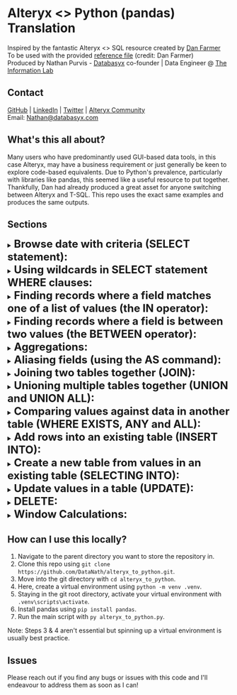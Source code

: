 <h1>Alteryx <> Python (pandas) Translation</h1>

Inspired by the fantastic Alteryx <> SQL resource created by [Dan Farmer](https://www.linkedin.com/in/danjfarmer/)  
To be used with the provided [reference file](https://github.com/DataNath/alteryx_to_python/blob/main/alteryx_to_python.py) (credit: Dan Farmer)  
Produced by Nathan Purvis - [Databasyx](https://www.databasyx.com/) co-founder | Data Engineer @ [The Information Lab](https://www.theinformationlab.co.uk/)

<h2>Contact</h2>

[GitHub](https://github.com/DataNath) | [LinkedIn](https://www.linkedin.com/in/nathan-purvis/) | [Twitter](https://x.com/DataNath) | [Alteryx Community](https://community.alteryx.com/t5/user/viewprofilepage/user-id/307299)  
Email: Nathan@databasyx.com

<h2>What's this all about?</h2>

Many users who have predominantly used GUI-based data tools, in this case Alteryx, may have a business requirement or just generally be keen to explore code-based equivalents. Due to Python's prevalence, particularly with libraries like pandas, this seemed like a useful resource to put together. Thankfully, Dan had already produced a great asset for anyone switching between Alteryx and T-SQL. This repo uses the exact same examples and produces the same outputs.

<h2>Sections</h2>

<details>
<summary><strong style="font-size: 24px;";>Browse date with criteria (SELECT statement):</strong></summary>  

>
![Examples 1-4](.docs/1_1.png)

```python
# Browse all the data in the table

sales_data = "data/SalesData.csv"

df = pd.read_csv(sales_data)

print(df)

# Browse the [Order] and [Sales] fields in the table

df1 = df[["Order", "Sales"]]

print(df1)

# Browse the [Order] and [Sales] fields in the table, and sort by [Sales] descending

df2 = df[["Order", "Sales"]].sort_values(by="Sales", ascending=False)

print(df2)

# Browse the top 2 rows of the [Order] and [Customer] fields in the table, sorted by [Sales] descending

df3 = df.sort_values(by="Sales", ascending=False).head(2)[["Order", "Customer"]]

print(df3)
```

![Examples 5-9](.docs/1_2.png)

```python
# Browse the unique [Item] values in the table

sales_data_1 = "data/SalesData1.csv"

df = pd.read_csv(sales_data_1)

df4 = df[["Item"]].drop_duplicates()

print(df4)

# Browse the unique combinations of [Item] and [Customer] values in the table

df5 = df[["Item", "Customer"]].drop_duplicates()

print(df5)

# Browse all fields in rows where [Order] = 3

df6 = df[df["Order"] == 3]

print(df6)

# Browse all fields in rows where [Item] = 'pencil' AND [Sales] > 50

df7 = df[(df["Item"] == "Pencil") & (df["Sales"] > 50)]

print(df7)

# Browse all fields in rows where [Item] = 'Apple' OR [Customer] = 'Alison Angler'

df8 = df[(df["Item"] == "Apple") | (df["Customer"] == "Alison Angler")]

print(df8)
```

</details>

<details>
<summary><strong style="font-size: 24px;";>Using wildcards in SELECT statement WHERE clauses:</strong></summary>

>
![Examples 10-11](.docs/2.png)

```python
# Browse all rows where the [Customer] field contains 'Pu'

df9 = df[df["Customer"].str.contains("Pu")]

print(df9)

# Browse all rows where the [Item] field begins with 'App'

df10 = df[df["Item"].str.startswith("App")]

print(df10)
```

</details>

<details>
<summary><strong style="font-size: 24px;";>Finding records where a field matches one of a list of values (the IN operator):</strong></summary>

>
![Examples 12-14](.docs/3.png)

```python
# Browse all rows where the [Item] field is 'Pencil', 'Apple' or 'Orange'

df11 = df[df["Item"].isin(["Pencil", "Apple", "Orange"])]

print(df11)

# Browse all rows where the [Item] field is not 'Pencil' or 'Apple'

df12 = df[~df["Item"].isin(["Pencil", "Apple"])]

print(df12)

# Browse all rows where the [Item] field matches any values in a given field in another table

stock_data = "data/StockData.csv"

df13 = pd.read_csv(stock_data).drop_duplicates()

df14 = pd.merge(
    left=df, right=df13, how="inner", left_on="Item", right_on="ItemName"
).drop(columns="ItemName")

print(df14)
```

</details>

<details>
<summary><strong style="font-size: 24px;";>Finding records where a field is between two values (the BETWEEN operator):</strong></summary>

>
![Examples 15-16](.docs/4.png)

```python
# Browse all rows where the [Sales] field is >= 70 and <= 90

df15 = df[df["Sales"].between(70, 90, inclusive="both")]

print(df15)

# Browse all rows where the [Customer] field is alphabetically between 'Carson Cabbage' and 'Ronald Roadwork'

df16 = df[
    df["Customer"].between("Carson Cabbage", "Ronald Roadwork", inclusive="neither")
]

print(df16)
```

</details>

<details>
<summary><strong style="font-size: 24px;";>Aggregations:</strong></summary>

>
![Examples 17-22](.docs/5_1.png)

```python
# Browse the minimum [Sales] value in the table

df = pd.read_csv(sales_data)

df17 = pd.DataFrame([{"Min_Sales": min(df["Sales"])}])

print(df17)

# Browse the minimum [Order] value and maximum [Customer] value in the table

df18 = pd.DataFrame(
    [{"Min_Order": min(df["Order"]), "Max_Customer": max(df["Customer"])}]
)

print(df18)

# Browse the count of rows in the table

df = pd.read_csv(sales_data_1)

df19 = pd.DataFrame([{"Count": len(df)}])

print(df19)

# Browse the count of unique [Item] values in the table

df20 = pd.DataFrame([{"CountDistinct_Item": len(df["Item"].unique())}])

print(df20)

# Browse the average and sum of the [Sales] values in the table

df21 = pd.DataFrame([{"Avg_Sales": df["Sales"].mean(), "Sum_Sales": df["Sales"].sum()}])

print(df21)
```

![Examples 23-27](.docs/5_2.png)

```python
# Browse the sum of [Sales] values by [Customer]

df22 = df.groupby("Customer")["Sales"].sum().reset_index(name="TotalSales")

print(df22)

# Browse the count of rows for each [Customer], in descending order

df23 = (
    df.groupby("Customer")
    .size()
    .reset_index(name="Count")
    .sort_values(by="Count", ascending=False)
)

print(df23)

# Browse the count of rows for each [Customer] and [Item] combinations, in descending order

df24 = (
    df.groupby(["Customer", "Item"])
    .size()
    .reset_index(name="Count")
    .sort_values(by="Count", ascending=False)
)

print(df24)

# Browse the [Customers] that have at least 2 rows where [Sales] is less than 80

df25 = df[df["Sales"] < 80].groupby("Customer").size().reset_index(name="Count")
df25 = df25[df25["Count"] > 1]

print(df25)

# Browse the [Customers] and their total [Sales] where the [Customer] has only one row of data, which was less than 80. Sort by their total [Sales], descending

df26 = (
    df[df["Sales"] < 80]
    .groupby("Customer")
    .agg({"Order": "size", "Sales": "sum"})
    .rename(columns={"Order": "Count"})
)
df26 = df26[df26["Count"] == 1]

print(df26)
```

</details>

<details>
<summary><strong style="font-size: 24px;";>Aliasing fields (using the AS command):</strong></summary>

>
![Examples 28-31](.docs/6.png)

```python
# Browse all 4 fields in the data, aliasing [Order] as 'OID' and [Item] as 'Product'

df = pd.read_csv(sales_data)

df27 = df.rename(columns={"Order": "OID", "Item": "Product"})

print(df27)

# Browse the minimum [Order] value in the table, aliasing as [SmallestOrder]

df28 = pd.DataFrame([{"SmallestOrder": min(df["Order"])}])

print(df28)

# Browse the [Order] value and [Sales] - 20 values in the table, aliasing [Sales] - 20 as [NewSales]

df29 = df
df29["NewSales"] = df29["Sales"] - 20
df29 = df29[["Order", "NewSales"]]

print(df29)

# Aliasing tables isn't too relevant/doesn't have a direct equivalent in pandas. You can, however, assign your dataframe to a new, shorter variable.
# E.g. SalesData = pd.read_csv(sales_data), then s = SalesData and just use 's' from then. I've been using 'df' in this document (fairly common to see).
```

</details>

<details>
<summary><strong style="font-size: 24px;";>Joining two tables together (JOIN):</strong></summary>

>
![Examples 32-34](.docs/7_1.png)

```python
# Join two tables on a key where only the matching rows are returned (INNER JOIN)

df = pd.read_csv(sales_data_1)

stock_data_1 = "data/StockData1.csv"

df30 = pd.read_csv(stock_data_1)
df31 = pd.merge(left=df, right=df30, how="inner", left_on="Item", right_on="StockName")

print(df31)

# Join two tables on a key where matched rows, plus all unmatched rows from the SalesData table are returned (LEFT JOIN)

df32 = pd.merge(left=df, right=df30, how="left", left_on="Item", right_on="StockName")

print(df32)

# Join two tables on akey where matched rows, plus all unmatched rows from the StockData table are returned (RIGHT JOIN)

df33 = pd.merge(left=df, right=df30, how="right", left_on="Item", right_on="StockName")

print(df33)
```

![Examples 35-37](.docs/7_2.png)

```python
# Join two tables on a key where matched rows, plus all unmatched rows from both tables are returned (FULL OUTER JOIN)

df34 = pd.merge(left=df, right=df30, how="outer", left_on="Item", right_on="StockName")

print(df34)

# Join two tables on multiple keys where only the matching rows are returned (INNER JOIN)

sales_data_2 = "data/SalesData2.csv"
stock_data_2 = "data/StockData2.csv"

df35 = pd.read_csv(sales_data_2)
df36 = pd.read_csv(stock_data_2)

df37 = pd.merge(
    left=df35,
    right=df36,
    how="inner",
    left_on=["Item", "Priority"],
    right_on=["StockName", "Priority"],
)

print(df37)

# Browse individual fields from two tables using aliases, joined on a key

df38 = pd.merge(left=df, right=df30, left_on="Item", right_on="StockName")[
    ["Order", "Item", "StockPrice"]
]

print(df38)
```

</details>

<details>
<summary><strong style="font-size: 24px;";>Unioning multiple tables together (UNION and UNION ALL):</strong></summary>

>
![Examples 38-40](.docs/8.png)

```python
# Union the [Item] field from two tables

sales_data_3 = "data/SalesData3.csv"
sales_data_4 = "data/SalesData4.csv"

df39 = pd.read_csv(sales_data_3)
df40 = pd.read_csv(sales_data_4)

df41 = pd.concat([df39, df40])[["Item"]]

print(df41)

# Union the [Item] field from SalesData3 with the [Product] field in SalesData5, showing only unique values

sales_data_5 = "data/SalesData5.csv"

df42 = pd.read_csv(sales_data_5)

df43 = pd.concat([df39, df42])
df43["Item"] = df43["Item"].fillna(df43["Product"])
df43 = df43[["Item"]].drop_duplicates()

print(df43)

# Union a field in three tables with differing names

sales_data_6 = "data/SalesData6.csv"
sales_data_7 = "data/SalesData7.csv"

df44 = pd.read_csv(sales_data_6)
df45 = pd.read_csv(sales_data_7)

df46 = pd.concat([df39, df44, df45])
df46["Item"] = df46["Item"].fillna(df46["Product"])
df46 = df46[["Item"]]

print(df46)
```

</details>

<details>
<summary><strong style="font-size: 24px;";>Comparing values against data in another table (WHERE EXISTS, ANY and ALL):</strong></summary>

>
![Examples 41-43](.docs/9.png)

```python
# Browse unique [Customer]s from the CustData table which have a [Sales] value of less than 80 in the Sales table (linked by a key field)

customer_data = "data/CustData.csv"
sales_data_8 = "data/SalesData8.csv"

df47 = pd.read_csv(customer_data)
df48 = pd.read_csv(sales_data_8)

df48 = df48[df48["Sales"] < 80]

df49 = pd.merge(
    left=df47, right=df48, how="inner", left_on="CustID", right_on="CustomerID"
)[["Customer"]].drop_duplicates()

print(df49)

# Browse [Customer]s from the CustData table which have an [Age] greater than ANY of the [Customer]s which have a [Salary] of more than 5000

customer_data_1 = "data/CustData1.csv"

df50 = pd.read_csv(customer_data_1)

min_age = min(df50.loc[df50["Salary"] > 5000, "Age"])

df51 = df50[df50["Age"] > min_age]

print(df51)

# Browse [Customer]s from the CustData table which have an [Age] greater than ALL of the [Customer]s which have a [Salary] of more than 5000

max_age = max(df50.loc[df50["Salary"] > 5000, "Age"])

df52 = df50[df50["Age"] > max_age]

print(df52)
```

</details>

<details>
<summary><strong style="font-size: 24px;";>Add rows into an existing table (INSERT INTO):</strong></summary>

>
![Examples 44-45](.docs/10_1.png)

```python
# Create a row in the SalesData table and populate with specific values

df53 = pd.read_csv(sales_data)

new_data = pd.DataFrame(
    {"Order": [6], "Item": ["Orange"], "Customer": ["Xavier Xylophone"], "Sales": [10]}
)

df54 = pd.concat([df53, new_data])

print(df54)

# Create a new row in the SalesData table and populate only some rows with specific values

new_data_1 = pd.DataFrame({"Item": ["Orange"], "Sales": [10]})

df55 = pd.concat([df53, new_data_1])

print(df55)
```

![Examples 46-48](.docs/10_2.png)

```python
# Populate the SalesData table with all rows from a second table

master_data = "data/MasterData.csv"
extra_data = "data/ExtraData.csv"

df56 = pd.read_csv(master_data)
df57 = pd.read_csv(extra_data)

df58 = pd.concat([df56, df57])

print(df58)

# Populate defined fields in the SalesData table with defined fields of all rows from a second table

extra_data_1 = "data/ExtraData1.csv"

df59 = pd.read_csv(extra_data_1)[["ID", "Sales"]]

df60 = pd.concat([df56, df59])
df60["Order"] = df60["Order"].fillna(df60["ID"])
df60 = df60.drop(columns="ID")

print(df60)

# Populate defined fields in the SalesData table with defined fields from the ExtraData table, where [Sales] > 50

df61 = df57.loc[df57["Sales"] > 50, ["Order", "Sales"]]

df62 = pd.concat([df56, df61])

print(df62)
```

</details>

<details>
<summary><strong style="font-size: 24px;";>Create a new table from values in an existing table (SELECTING INTO):</strong></summary>

>
![Examples 49-50](.docs/11.png)

```python
# Copy into a new table all the rows in SalesData where [Order] > 3

df63 = df53[df53["Order"] > 3]

print(df63)

# Copy into a new table all the [Order] and [Customer] fields from rows in SalesData where [Order] > 3

df64 = df53.loc[df53["Order"] > 3, ["Order", "Customer"]]

print(df64)
```

</details>

<details>
<summary><strong style="font-size: 24px;";>Update values in a table (UPDATE):</strong></summary>

>
![Examples 51-54](.docs/12.png)

```python
# Update the [Item] field in the SalesData table to a single value

df65 = df53.copy()
df65["Item"] = "Banana"

print(df65)

# Update the [Item] field in the SalesData table to 'Ruler' when [Item] = 'Pencil'

df66 = df53.copy()
df66["Item"] = df66["Item"].replace("Pencil", "Ruler")

print(df66)

# Update the [Item] field in the SalesData table to 'Shoes' and [Sales] to 81 when [Order] = 5

df67 = df53.copy()

df67.loc[df67["Order"] == 5, ["Item", "Sales"]] = ["Shoes", 81]

print(df67)

# Lookup [Order]s in the ReplaceData table and replace the [Customer], [Item] and [Sales] values in the SalesData table with the values found

sales_data_9 = "data/SalesData9.csv"
replace_data = "data/ReplaceTable.csv"

df68 = pd.read_csv(sales_data_9)
df69 = pd.read_csv(replace_data)

df70 = pd.merge(
    left=df68, right=df69, how="left", on="Order", suffixes=[None, "_Right"]
)
df70.loc[~df70["Item_Right"].isnull(), "Item"] = df70["Item_Right"]
df70.loc[~df70["Sales_Right"].isnull(), "Sales"] = df70["Sales_Right"]
df70.loc[~df70["Customer_Right"].isnull(), "Customer"] = df70["Customer_Right"]
df70 = df70.loc[:, ~df70.columns.str.contains("_Right")]

print(df70)
```

</details>

<details>
<summary><strong style="font-size: 24px;";>DELETE:</strong></summary>

>
![Examples 55-57](.docs/13.png)

```python
# Delete all rows from the SalesData table where [Order] = 1

df71 = df53[df53["Order"] != 1]

print(df71)

# Delete all rows from the SalesData table where [Order] is less or equal to 3

df72 = df53[df53["Order"] <= 3]

print(df72)

# Delete all rows from the SalesData table

df73 = df53.loc[[], :]

print(df73)
```

</details>

<details>
<summary><strong style="font-size: 24px;";>Window Calculations:</strong></summary>

>
![Examples 58-60](.docs/14_1.png)

```python
# Add a column with the average [Salary] for the employee's department

employee_data = "data/EmployeeData.csv"

df74 = pd.read_csv(employee_data)

df75 = df74.copy()

df75["DeptSalary"] = df75.groupby(by="Department")["Salary"].transform("mean")
df75 = df75[["Employee", "Department", "DeptSalary"]]

print(df75)

# Add a column with the rank of [Salary] ascending

df76 = df74.copy()

df76["Rank"] = df76["Salary"].rank(method="first")
df76 = df76[["Rank", "Employee", "Salary"]].sort_values(by="Salary")

print(df76)

# Add a column with the rank of [Salary] ascending, by [Department]

df77 = df74.copy()

df77["Rank"] = df77.groupby("Department")["Salary"].rank(method="first")
df77 = df77[["Rank", "Department", "Employee", "Salary"]].sort_values(
    by=["Department", "Salary"]
)

print(df77)
```

![Examples 61-63](.docs/14_2.png)

```python
# Add a column of the sum of the [Sales] in the current previous 2 rows, ordered by [Year] ascending, restarting for each department

sales_data_10 = "data/SalesData10.csv"

df78 = pd.read_csv(sales_data_10)

df79 = df78.copy()

df79["CurrentAndLast2"] = (
    df79.sort_values(by=["Department", "Year"])
    .groupby("Department")["Sales"]
    .rolling(window=3, min_periods=1)
    .sum()
    .reset_index(level=0, drop=True)
)

print(df79)

# Add a column of the sum of the [Sales] from the previous 2 rows to the next row, ordered by [Year] ascending, restarting for each department

df80 = df78.copy()

df80["Last2ToNext1"] = (
    df80.sort_values(by=["Department", "Year"])
    .groupby("Department")["Sales"]
    .rolling(window=4, min_periods=1, center=True)
    .sum()
    .reset_index(level=0, drop=True)
)

print(df80)

# Find the maximum [Sales] value in each department up to the current row ordered by [Year] ascending

df81 = df78.copy()

df81["MaxToDate"] = (
    df81.sort_values(by=["Department", "Year"])
    .groupby("Department")["Sales"]
    .expanding()
    .max()
    .reset_index(level=0, drop=True)
)

print(df81)
```

</details>

<h2>How can I use this locally?</h2>

1. Navigate to the parent directory you want to store the repository in.
2. Clone this repo using `git clone https://github.com/DataNath/alteryx_to_python.git`.
3. Move into the git directory with `cd alteryx_to_python`.
4. Here, create a virtual environment using `python -m venv .venv`.
5. Staying in the git root directory, activate your virtual environment with `.venv\scripts\activate`.
6. Install pandas using `pip install pandas`.
7. Run the main script with `py alteryx_to_python.py`.

Note: Steps 3 & 4 aren't essential but spinning up a virtual environment is usually best practice.

<h2>Issues</h2>

Please reach out if you find any bugs or issues with this code and I'll endeavour to address them as soon as I can!